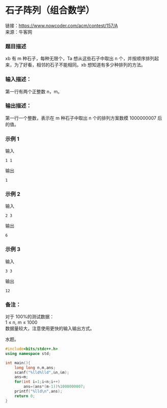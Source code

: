 # 石子阵列（组合数学）


链接：https://www.nowcoder.com/acm/contest/157/A  
来源：牛客网

### 题目描述 
xb 有 m 种石子，每种无限个，Ta 想从这些石子中取出 n 个，并按顺序排列起来，为了好看，相邻的石子不能相同。xb 想知道有多少种排列的方法。

### 输入描述：
第一行有两个正整数 n，m。
### 输出描述：
第一行一个整数，表示在 m 种石子中取出 n 个的排列方案数模 1000000007 后的值。
### 示例 1
输入

    1 1

输出

    1

### 示例 2
输入

    2 3
输出

    6

### 示例 3
输入

    3 3

输出

    12

### 备注：
对于 100%的测试数据：  
1 ≤ n, m ≤ 1000  
数据量较大，注意使用更快的输入输出方式。  

水题。
```cpp
#include<bits/stdc++.h>
using namespace std;

int main(){
    long long n,m,ans;
    scanf("%lld%lld",&n,&m);
    ans=m;
    for(int i=1;i<n;i++)
        ans=(ans*(m-1))%1000000007;
    printf("%lld\n",ans);
	return 0;
}

```
